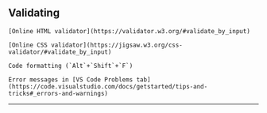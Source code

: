 <script>
  import Hero from '$lib/Hero.svelte'
  import Box from '$lib/Box.svelte'
</script>

<Hero title="Test" subtitle="Making sure you've built a quality outcome" />

<section class="content section">

## Validating

  <Box title="HTML">

    [Online HTML validator](https://validator.w3.org/#validate_by_input)

  </Box>

  <Box title="CSS">

    [Online CSS validator](https://jigsaw.w3.org/css-validator/#validate_by_input)

  </Box>

  <Box title="JavaScript">

    Code formatting (`Alt`+`Shift`+`F`)

    Error messages in [VS Code Problems tab](https://code.visualstudio.com/docs/getstarted/tips-and-tricks#_errors-and-warnings)

  </Box>

  ---

<!-- 
  <h2 id="console">console.log</h2>

  ---

  <h2 id="testing-types">Testing types</h2>

  <Box title="Expected" />

  <Box title="Boundary" />

  <Box title="Invalid" />

  ---

  <h2 id="usability-heurisitcs">Usability Heuristics</h2>

  ---
 -->
</section>